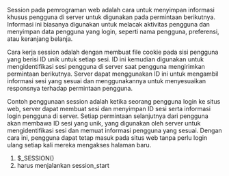 Session pada pemrograman web adalah cara untuk menyimpan informasi khusus pengguna di server untuk digunakan pada permintaan berikutnya. Informasi ini biasanya digunakan untuk melacak aktivitas pengguna dan menyimpan data pengguna yang login, seperti nama pengguna, preferensi, atau keranjang belanja.

Cara kerja session adalah dengan membuat file cookie pada sisi pengguna yang berisi ID unik untuk setiap sesi. ID ini kemudian digunakan untuk mengidentifikasi sesi pengguna di server saat pengguna mengirimkan permintaan berikutnya. Server dapat menggunakan ID ini untuk mengambil informasi sesi yang sesuai dan menggunakannya untuk menyesuaikan responsnya terhadap permintaan pengguna.

Contoh penggunaan session adalah ketika seorang pengguna login ke situs web, server dapat membuat sesi dan menyimpan ID sesi serta informasi login pengguna di server. Setiap permintaan selanjutnya dari pengguna akan membawa ID sesi yang unik, yang digunakan oleh server untuk mengidentifikasi sesi dan memuat informasi pengguna yang sesuai. Dengan cara ini, pengguna dapat tetap masuk pada situs web tanpa perlu login ulang setiap kali mereka mengakses halaman baru.

1. $_SESSION()
2. harus menjalankan session_start

